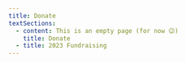 ```yaml
---
title: Donate
textSections:
  - content: This is an empty page (for now 😉)
    title: Donate
  - title: 2023 Fundraising
---
```


